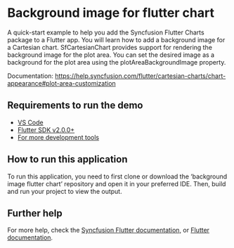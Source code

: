 # Background image for flutter chart

A quick-start example to help you add the Syncfusion Flutter Charts package to a Flutter app. You will learn how to add a background image for a Cartesian chart. SfCartesianChart provides support for rendering the background image for the plot area. You can set the desired image as a background for the plot area using the plotAreaBackgroundImage property.

Documentation: https://help.syncfusion.com/flutter/cartesian-charts/chart-appearance#plot-area-customization 

## Requirements to run the demo
* [VS Code](https://code.visualstudio.com/download)
* [Flutter SDK v2.0.0+](https://flutter.dev/docs/development/tools/sdk/overview)
* [For more development tools](https://flutter.dev/docs/development/tools/devtools/overview)

## How to run this application
To run this application, you need to first clone or download the ‘background image flutter chart’ repository and open it in your preferred IDE. Then, build and run your project to view the output.

## Further help
For more help, check the [Syncfusion Flutter documentation](https://help.syncfusion.com/flutter/introduction/overview), or
 [Flutter documentation](https://flutter.dev/docs/get-started/install).
